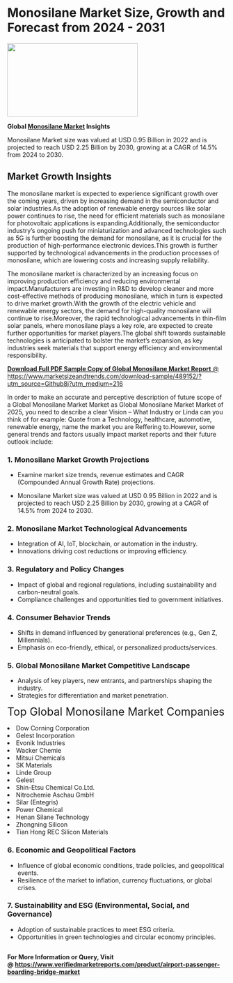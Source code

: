 <H1>Monosilane Market Size, Growth and Forecast from 2024 - 2031</H1><img class="aligncenter size-medium wp-image-584254" src="https://thirdeyenews.in/wp-content/uploads/2024/09/Global-Market-Research-300x168.jpeg" alt="" width="300" height="168" /><p><strong>Global&nbsp;<a href="https://www.marketsizeandtrends.com/download-sample/489152/?utm_source=Github8j?utm_medium=216">Monosilane Market</a> Insights</strong></p><p>Monosilane Market size was valued at USD 0.95 Billion in 2022 and is projected to reach USD 2.25 Billion by 2030, growing at a CAGR of 14.5% from 2024 to 2030.</p><p><h2>Market Growth Insights</h2> <p>The monosilane market is expected to experience significant growth over the coming years, driven by increasing demand in the semiconductor and solar industries.As the adoption of renewable energy sources like solar power continues to rise, the need for efficient materials such as monosilane for photovoltaic applications is expanding.Additionally, the semiconductor industry’s ongoing push for miniaturization and advanced technologies such as 5G is further boosting the demand for monosilane, as it is crucial for the production of high-performance electronic devices.This growth is further supported by technological advancements in the production processes of monosilane, which are lowering costs and increasing supply reliability.</p> <p><a href="#"></a></p> <p>The monosilane market is characterized by an increasing focus on improving production efficiency and reducing environmental impact.Manufacturers are investing in R&D to develop cleaner and more cost-effective methods of producing monosilane, which in turn is expected to drive market growth.With the growth of the electric vehicle and renewable energy sectors, the demand for high-quality monosilane will continue to rise.Moreover, the rapid technological advancements in thin-film solar panels, where monosilane plays a key role, are expected to create further opportunities for market players.The global shift towards sustainable technologies is anticipated to bolster the market’s expansion, as key industries seek materials that support energy efficiency and environmental responsibility.</p> <p><a href="#"></p><p><span class=""><strong>Download Full PDF Sample Copy of Global Monosilane Market Report</strong> @ <a href="https://www.marketsizeandtrends.com/download-sample/489152/?utm_source=Github8j?utm_medium=216" target="_blank">https://www.marketsizeandtrends.com/download-sample/489152/?utm_source=Github8j?utm_medium=216</a></span></p><p>In order to make an accurate and perceptive description of future scope of a Global&nbsp;Monosilane Market Market as Global&nbsp;Monosilane Market Market of 2025, you need to describe a clear Vision &ndash; What Industry or Linda can you think of for example: Quote from a Technology, healthcare, automotive, renewable energy, name the market you are Reffering to.However, some general trends and factors usually impact market reports and their future outlook include:</p><h3>1.&nbsp;<strong>Monosilane Market Growth Projections</strong></h3><ul><li>Examine market size trends, revenue estimates and CAGR (Compounded Annual Growth Rate) projections.</li><li><p>Monosilane Market size was valued at USD 0.95 Billion in 2022 and is projected to reach USD 2.25 Billion by 2030, growing at a CAGR of 14.5% from 2024 to 2030.</p></li></ul><h3>2.&nbsp;<strong>Monosilane Market Technological Advancements</strong></h3><ul><li>Integration of AI, IoT, blockchain, or automation in the industry.</li><li>Innovations driving cost reductions or improving efficiency.</li></ul><h3>3.&nbsp;<strong>Regulatory and Policy Changes</strong></h3><ul><li>Impact of global and regional regulations, including sustainability and carbon-neutral goals.</li><li>Compliance challenges and opportunities tied to government initiatives.</li></ul><h3>4.&nbsp;<strong>Consumer Behavior Trends</strong></h3><ul><li>Shifts in demand influenced by generational preferences (e.g., Gen Z, Millennials).</li><li>Emphasis on eco-friendly, ethical, or personalized products/services.</li></ul><h3>5.&nbsp;<strong>Global Monosilane Market Competitive Landscape</strong></h3><ul><li>Analysis of key players, new entrants, and partnerships shaping the industry.</li><li>Strategies for differentiation and market penetration.</li></ul><p data-pm-slice="1 1 []"><span style="color: inherit; font-family: inherit; font-size: 25px;">Top Global Monosilane Market Companies</span></p><div class="" data-test-id=""><p><li>Dow Corning Corporation</li><li> Gelest Incorporation</li><li> Evonik Industries</li><li> Wacker Chemie</li><li> Mitsui Chemicals</li><li> SK Materials</li><li> Linde Group</li><li> Gelest</li><li> Shin-Etsu Chemical Co.Ltd.</li><li> Nitrochemie Aschau GmbH</li><li> Silar (Entegris)</li><li> Power Chemical</li><li> Henan Silane Technology</li><li> Zhongning Silicon</li><li> Tian Hong REC Silicon Materials</li></p></div><h3>6.&nbsp;<strong>Economic and Geopolitical Factors</strong></h3><ul><li>Influence of global economic conditions, trade policies, and geopolitical events.</li><li>Resilience of the market to inflation, currency fluctuations, or global crises.</li></ul><h3>7.&nbsp;<strong>Sustainability and ESG (Environmental, Social, and Governance)</strong></h3><ul><li>Adoption of sustainable practices to meet ESG criteria.</li><li>Opportunities in green technologies and circular economy principles.</li></ul><h2><strong style="font-size: 14px;">For More Information or Query, Visit @&nbsp;</strong><a style="background-color: #ffffff; font-size: 14px;" href="https://www.marketsizeandtrends.com/report/monosilane-market/" target="_blank">https://www.verifiedmarketreports.com/product/airport-passenger-boarding-bridge-market</a></h2>